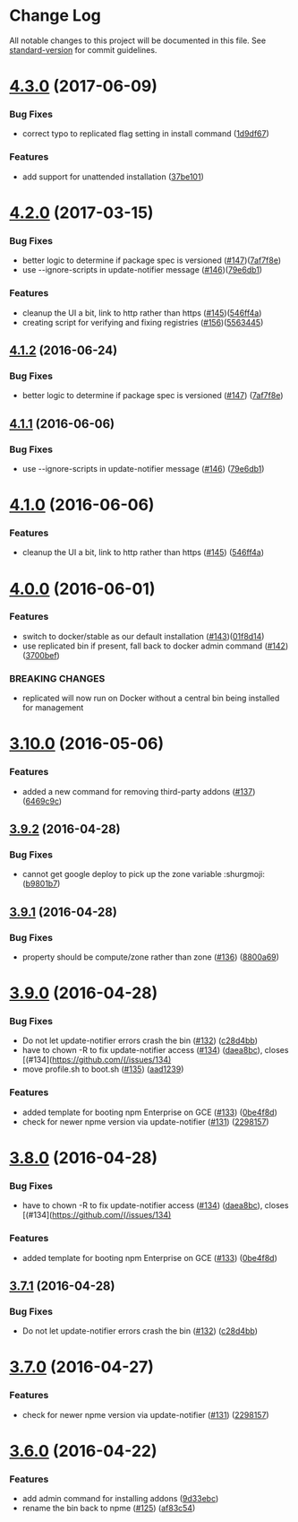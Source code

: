 # Change Log

All notable changes to this project will be documented in this file. See [standard-version](https://github.com/conventional-changelog/standard-version) for commit guidelines.

<a name="4.3.0"></a>
# [4.3.0](https://github.com/npm/npme-installer/compare/v4.2.0...v4.3.0) (2017-06-09)


### Bug Fixes

* correct typo to replicated flag setting in install command ([1d9df67](https://github.com/npm/npme-installer/commit/1d9df67))


### Features

* add support for unattended installation ([37be101](https://github.com/npm/npme-installer/commit/37be101))



<a name="4.2.0"></a>
# [4.2.0](https://github.com/npm/npme-installer/compare/v4.0.0...v4.2.0) (2017-03-15)


### Bug Fixes

* better logic to determine if package spec is versioned ([#147](https://github.com/npm/npme-installer/issues/147))([7af7f8e](https://github.com/npm/npme-installer/commit/7af7f8e))
* use --ignore-scripts in update-notifier message ([#146](https://github.com/npm/npme-installer/issues/146))([79e6db1](https://github.com/npm/npme-installer/commit/79e6db1))


### Features

* cleanup the UI a bit, link to http rather than https ([#145](https://github.com/npm/npme-installer/issues/145))([546ff4a](https://github.com/npm/npme-installer/commit/546ff4a))
* creating script for verifying and fixing registries ([#156](https://github.com/npm/npme-installer/issues/156))([5563445](https://github.com/npm/npme-installer/commit/5563445))



<a name="4.1.2"></a>
## [4.1.2](https://github.com/npm/npme-installer/compare/v4.1.1...v4.1.2) (2016-06-24)


### Bug Fixes

* better logic to determine if package spec is versioned ([#147](https://github.com/npm/npme-installer/issues/147)) ([7af7f8e](https://github.com/npm/npme-installer/commit/7af7f8e))



<a name="4.1.1"></a>
## [4.1.1](https://github.com/npm/npme-installer/compare/v4.1.0...v4.1.1) (2016-06-06)


### Bug Fixes

* use --ignore-scripts in update-notifier message ([#146](https://github.com/npm/npme-installer/issues/146)) ([79e6db1](https://github.com/npm/npme-installer/commit/79e6db1))



<a name="4.1.0"></a>
# [4.1.0](https://github.com/npm/npme-installer/compare/v4.0.0...v4.1.0) (2016-06-06)


### Features

* cleanup the UI a bit, link to http rather than https ([#145](https://github.com/npm/npme-installer/issues/145)) ([546ff4a](https://github.com/npm/npme-installer/commit/546ff4a))



<a name="4.0.0"></a>
# [4.0.0](https://github.com/npm/npme-installer/compare/v3.10.0...v4.0.0) (2016-06-01)


### Features

* switch to docker/stable as our default installation ([#143](https://github.com/npm/npme-installer/issues/143))([01f8d14](https://github.com/npm/npme-installer/commit/01f8d14))
* use replicated bin if present, fall back to docker admin command ([#142](https://github.com/npm/npme-installer/issues/142))([3700bef](https://github.com/npm/npme-installer/commit/3700bef))


### BREAKING CHANGES

* replicated will now run on Docker without a central bin being installed for management



<a name="3.10.0"></a>
# [3.10.0](https://github.com/npm/npme-installer/compare/v3.9.2...v3.10.0) (2016-05-06)


### Features

* added a new command for removing third-party addons ([#137](https://github.com/npm/npme-installer/issues/137))([6469c9c](https://github.com/npm/npme-installer/commit/6469c9c))



<a name="3.9.2"></a>
## [3.9.2](https://github.com/npm/npme-installer/compare/v3.9.1...v3.9.2) (2016-04-28)


### Bug Fixes

* cannot get google deploy to pick up the zone variable :shurgmoji: ([b9801b7](https://github.com/npm/npme-installer/commit/b9801b7))



<a name="3.9.1"></a>
## [3.9.1](https://github.com/npm/npme-installer/compare/v3.9.0...v3.9.1) (2016-04-28)


### Bug Fixes

* property should be compute/zone rather than zone ([#136](https://github.com/npm/npme-installer/issues/136)) ([8800a69](https://github.com/npm/npme-installer/commit/8800a69))



<a name="3.9.0"></a>
# [3.9.0](https://github.com/npm/npme-installer/compare/v3.6.0...v3.9.0) (2016-04-28)


### Bug Fixes

* Do not let update-notifier errors crash the bin ([#132](https://github.com/npm/npme-installer/issues/132)) ([c28d4bb](https://github.com/npm/npme-installer/commit/c28d4bb))
* have to chown -R to fix update-notifier access ([#134](https://github.com/npm/npme-installer/issues/134)) ([daea8bc](https://github.com/npm/npme-installer/commit/daea8bc)), closes [(#134](https://github.com/(/issues/134)
* move profile.sh to boot.sh ([#135](https://github.com/npm/npme-installer/issues/135)) ([aad1239](https://github.com/npm/npme-installer/commit/aad1239))

### Features

* added template for booting npm Enterprise on GCE ([#133](https://github.com/npm/npme-installer/issues/133)) ([0be4f8d](https://github.com/npm/npme-installer/commit/0be4f8d))
* check for newer npme version via update-notifier ([#131](https://github.com/npm/npme-installer/issues/131)) ([2298157](https://github.com/npm/npme-installer/commit/2298157))



<a name="3.8.0"></a>
# [3.8.0](https://github.com/npm/npme-installer/compare/v3.7.1...v3.8.0) (2016-04-28)


### Bug Fixes

* have to chown -R to fix update-notifier access ([#134](https://github.com/npm/npme-installer/issues/134)) ([daea8bc](https://github.com/npm/npme-installer/commit/daea8bc)), closes [(#134](https://github.com/(/issues/134)

### Features

* added template for booting npm Enterprise on GCE ([#133](https://github.com/npm/npme-installer/issues/133)) ([0be4f8d](https://github.com/npm/npme-installer/commit/0be4f8d))



<a name="3.7.1"></a>
## [3.7.1](https://github.com/npm/npme-installer/compare/v3.7.0...v3.7.1) (2016-04-28)


### Bug Fixes

* Do not let update-notifier errors crash the bin ([#132](https://github.com/npm/npme-installer/issues/132)) ([c28d4bb](https://github.com/npm/npme-installer/commit/c28d4bb))



<a name="3.7.0"></a>
# [3.7.0](https://github.com/npm/npme-installer/compare/v3.6.0...v3.7.0) (2016-04-27)


### Features

* check for newer npme version via update-notifier ([#131](https://github.com/npm/npme-installer/issues/131)) ([2298157](https://github.com/npm/npme-installer/commit/2298157))



<a name="3.6.0"></a>
# [3.6.0](https://github.com/npm/npme-installer/compare/v3.5.0...v3.6.0) (2016-04-22)


### Features

* add admin command for installing addons ([9d33ebc](https://github.com/npm/npme-installer/commit/9d33ebc))
* rename the bin back to npme ([#125](https://github.com/npm/npme-installer/issues/125)) ([af83c54](https://github.com/npm/npme-installer/commit/af83c54))
